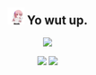<h2 align='center'>
  <img src="https://github.com/Candygoblen123/Candygoblen123/raw/main/dancin.gif" alt="dancin" width="30"/> <b>Yo wut up.</b>
</h2>
  
<p align="center">
  <img src="https://lanyard.cnrad.dev/api/259709415416922113?hideDiscrim=true&idleMessage=Who's%20to%20say...">
</p>

<p align="center">
  <img src="https://github-readme-stats.vercel.app/api?username=candygoblen123&theme=radical&show_icons=true&count_private=true)" height="180">
  <img src="https://github-readme-stats.vercel.app/api/top-langs/?username=candygoblen123&theme=radical&show_icons=true&count_private=true)" height="180">
</p>
<!--
**Candygoblen123/Candygoblen123** is a ✨ _special_ ✨ repository because its `README.md` (this file) appears on your GitHub profile.

Here are some ideas to get you started:

- 🔭 I’m currently working on ...
- 🌱 I’m currently learning ...
- 👯 I’m looking to collaborate on ...
- 🤔 I’m looking for help with ...
- 💬 Ask me about ...
- 📫 How to reach me: ...
- 😄 Pronouns: ...
- ⚡ Fun fact: ...
-->
